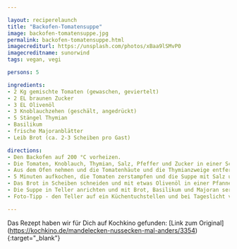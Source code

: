 ```yaml
---

layout: reciperelaunch
title: "Backofen-Tomatensuppe"
image: backofen-tomatensuppe.jpg
permalink: backofen-tomatensuppe.html
imagecrediturl: https://unsplash.com/photos/xBaa9lSMvP0
imagecreditname: sunorwind
tags: vegan, vegi

persons: 5

ingredients:
- 2 Kg gemischte Tomaten (gewaschen, geviertelt)
- 2 EL braunen Zucker
- 3 EL Olivenöl
- 3 Knoblauchzehen (geschält, angedrückt)
- 5 Stängel Thymian
- Basilikum
- frische Majoranblätter
- Leib Brot (ca. 2-3 Scheiben pro Gast)

directions:
- Den Backofen auf 200 °C vorheizen.
- Die Tomaten, Knoblauch, Thymian, Salz, Pfeffer und Zucker in einer Schüssel mischen auf - ein tiefes Backblech verteilen und für 60-70 Min. auf der mittleren Schiene garen.
- Aus dem Ofen nehmen und die Tomatenhäute und die Thymianzweige entfernen und den Rest in einen Topf giessen und mit 200-250 ml Wasser auffüllen.
- 5 Minuten aufkochen, die Tomaten zerstampfen und die Suppe mit Salz und Pfeffer abschmecken (Pürieren geht auch, dadurch wird die Farbe aber heller).
- Das Brot in Scheiben schneiden und mit etwas Olivenöl in einer Pfanne rösten.
- Die Suppe in Teller anrichten und mit Brot, Basilikum und Majoran servieren.
- Foto-Tipp - den Teller auf ein Küchentuchstellen und bei Tageslicht von oben fotografieren.

---
```


Das Rezept haben wir für Dich auf Kochkino gefunden: [Link zum Original] (https://kochkino.de/mandelecken-nussecken-mal-anders/3354){:target="_blank"}
